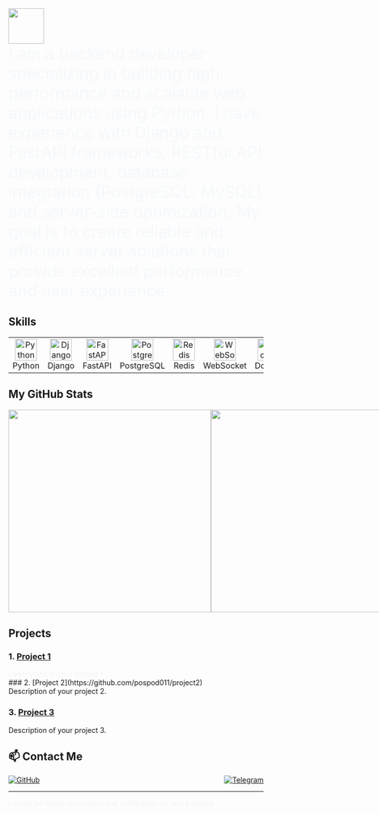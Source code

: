 <a href="https://github.com/pospod011">
  <img height="70" src="https://readme-typing-svg.herokuapp.com?lines=Hi+I+am+pospod011;and+I+am+Python+Backend+Developer&duration=2500&speed=20&colors=FFE15D,FF5733,33FF57,3357FF,FF33A6"/>
</a>

<div style="font-size: 2rem; color: #3498db; animation: fadeIn 2s ease-out;">
I am a backend developer specializing in building high-performance and scalable web applications using Python. I have experience with Django and FastAPI frameworks, RESTful API development, database integration (PostgreSQL, MySQL) and server-side optimization. My goal is to create reliable and efficient server solutions that provide excellent performance and user experience.
</div>


## Skills
<p align="start">
<table align="center">
  <tr>
    <td align="center" width="80">
      <img src="https://skillicons.dev/icons?i=python" width="43" height="43" alt="Python" />
      <br>Python
    </td>
    <td align="center" width="80">
      <img src="https://skillicons.dev/icons?i=django" width="43" height="43" alt="Django" />
      <br>Django
    </td>
    <td align="center" width="80">
      <img src="https://skillicons.dev/icons?i=fastapi" width="43" height="43" alt="FastAPI" />
      <br>FastAPI
    </td>
    <td align="center" width="80">
      <img src="https://skillicons.dev/icons?i=postgresql" width="43" height="43" alt="PostgreSQL" />
      <br>PostgreSQL
    </td>
    <td align="center" width="80">
      <img src="https://skillicons.dev/icons?i=redis" width="43" height="43" alt="Redis" />
      <br>Redis
    </td>
    <td align="center" width="80">
      <img src="https://skillicons.dev/icons?i=websocket" width="43" height="43" alt="WebSocket" />
      <br>WebSocket
    </td>
    <td align="center" width="80">
      <img src="https://skillicons.dev/icons?i=docker" width="43" height="43" alt="Docker" />
      <br>Docker
    </td>
    <td align="center" width="80">
      <img src="https://skillicons.dev/icons?i=linux" width="43" height="43" alt="Linux" />
      <br>Linux
    </td>
  </tr>
</table>

</p>


## My GitHub Stats

<div style="display: flex">
  <img width=400 src='https://github-readme-stats.vercel.app/api?username=pospod011&theme=vue-dark&show_icons=true&hide_border=true&count_private=true' />
  <img width=400 src='https://github-readme-streak-stats.herokuapp.com/?user=pospod011&theme=vue-dark&hide_border=true' />
  <img width=400 src='https://github-readme-stats.vercel.app/api/top-langs/?username=pospod011&theme=vue-dark&show_icons=true&hide_border=true&layout=compact&hide=TypeScript,SCSS,Dockerfile,HTML,Make' />
</div>


## Projects

### 1. [Project 1](https://github.com/pospod011/project1)
<div style="animation: fadeIn 2s ease-out;">
  Description of your project 1.
</div>
### 2. [Project 2](https://github.com/pospod011/project2)
<div style="animation: fadeIn 2s ease-out 0.5s;">
  Description of your project 2.
</div>

### 3. [Project 3](https://github.com/pospod011/project3)
<div style="animation: fadeIn 2s ease-out 1s;">
  Description of your project 3.
</div>


## 📫 Contact Me

<div style="display: flex; justify-content: space-between; gap: 10px;">
  <a href="https://github.com/pospod011/" target="_blank">
    <img src="https://img.shields.io/badge/GitHub-pospod011-black?style=for-the-badge&logo=github" alt="GitHub">
  </a>
  <a href="https://web.telegram.org/a/" target="_blank">
    <img src="https://img.shields.io/badge/Telegram-Contact-blue?style=for-the-badge&logo=telegram" alt="Telegram">
  </a>
</div>

---

<div style="animation: fadeIn 2s ease-out;">
  I would be happy to connect and collaborate on new projects!
</div>

<style>
  @keyframes fadeIn {
    0% {
      opacity: 0;
    }
    100% {
      opacity: 1;
    }
  }
</style>
